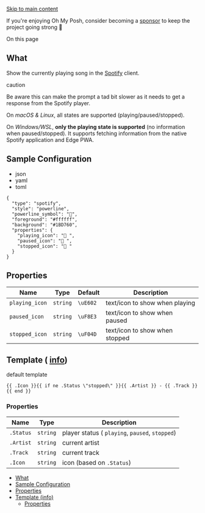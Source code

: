 [Skip to main content](https://ohmyposh.dev/docs/segments/music/spotify#__docusaurus_skipToContent_fallback)

If you're enjoying Oh My Posh, consider becoming a [sponsor](https://github.com/sponsors/JanDeDobbeleer) to keep the project going strong 💪

On this page

## What [​](https://ohmyposh.dev/docs/segments/music/spotify\#what "Direct link to What")

Show the currently playing song in the [Spotify](https://www.spotify.com/) client.

caution

Be aware this can make the prompt a tad bit slower as it needs to get a response from the Spotify player.

On _macOS & Linux_, all states are supported (playing/paused/stopped).

On _Windows/WSL_, **only the playing state is supported** (no information when paused/stopped). It supports
fetching information from the native Spotify application and Edge PWA.

## Sample Configuration [​](https://ohmyposh.dev/docs/segments/music/spotify\#sample-configuration "Direct link to Sample Configuration")

- json
- yaml
- toml

```codeBlockLines_e6Vv
{
  "type": "spotify",
  "style": "powerline",
  "powerline_symbol": "",
  "foreground": "#ffffff",
  "background": "#1BD760",
  "properties": {
    "playing_icon": " ",
    "paused_icon": " ",
    "stopped_icon": " "
  }
}

```

## Properties [​](https://ohmyposh.dev/docs/segments/music/spotify\#properties "Direct link to Properties")

| Name | Type | Default | Description |
| --- | --- | --- | --- |
| `playing_icon` | `string` | `\uE602 ` | text/icon to show when playing |
| `paused_icon` | `string` | `\uF8E3 ` | text/icon to show when paused |
| `stopped_icon` | `string` | `\uF04D` | text/icon to show when stopped |

## Template ( [info](https://ohmyposh.dev/docs/configuration/templates)) [​](https://ohmyposh.dev/docs/segments/music/spotify\#template-info "Direct link to template-info")

default template

```codeBlockLines_e6Vv
{{ .Icon }}{{ if ne .Status \"stopped\" }}{{ .Artist }} - {{ .Track }}{{ end }}

```

### Properties [​](https://ohmyposh.dev/docs/segments/music/spotify\#properties-1 "Direct link to Properties")

| Name | Type | Description |
| --- | --- | --- |
| `.Status` | `string` | player status ( `playing`, `paused`, `stopped`) |
| `.Artist` | `string` | current artist |
| `.Track` | `string` | current track |
| `.Icon` | `string` | icon (based on `.Status`) |

- [What](https://ohmyposh.dev/docs/segments/music/spotify#what)
- [Sample Configuration](https://ohmyposh.dev/docs/segments/music/spotify#sample-configuration)
- [Properties](https://ohmyposh.dev/docs/segments/music/spotify#properties)
- [Template (info)](https://ohmyposh.dev/docs/segments/music/spotify#template-info)
  - [Properties](https://ohmyposh.dev/docs/segments/music/spotify#properties-1)
